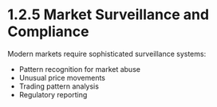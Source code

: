 # 1.2.5 Market Surveillance and Compliance

Modern markets require sophisticated surveillance systems:

* Pattern recognition for market abuse
* Unusual price movements
* Trading pattern analysis
* Regulatory reporting
